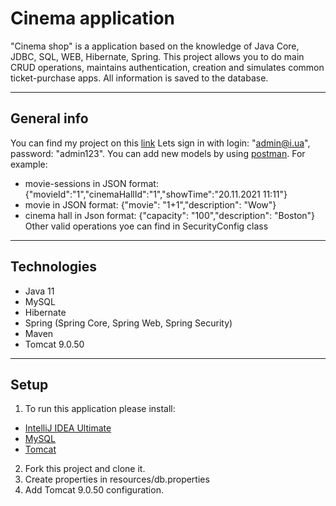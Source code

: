 # Сinema application
"Cinema shop" is a application based on the knowledge of Java Core, JDBC, SQL, WEB, Hibernate, Spring. This project allows you to do main CRUD operations, maintains authentication, creation and simulates common ticket-purchase apps. All information is saved to the database. 
____
## General info
You can find my project on this [link](http://cinemashop.herokuapp.com/login)
Lets sign in with login: "admin@i.ua", password: "admin123".
You can add new models by using [postman](https://www.postman.com/). For example:
* movie-sessions in JSON format: {"movieId":"1","cinemaHallId":"1","showTime":"20.11.2021 11:11"}
* movie in JSON format: {"movie": "1+1","description": "Wow"}
* cinema hall in Json format: {"capacity": "100","description": "Boston"}
Other valid operations yoe can find in SecurityConfig class
____
## Technologies
* Java 11
* MySQL
* Hibernate
* Spring (Spring Core, Spring Web, Spring Security)
* Maven
* Tomcat 9.0.50
____

## Setup
1) To run this application please install:
* [IntelliJ IDEA Ultimate](https://www.jetbrains.com/lp/intellij-frameworks/)
* [MySQL](https://www.softportal.com/software-65-mysql.html)
* [Tomcat](https://archive.apache.org/dist/tomcat/tomcat-9/v9.0.50/bin/)
2) Fork this project and clone it. 
3) Create properties in resources/db.properties 
4) Add Tomcat 9.0.50 configuration.

